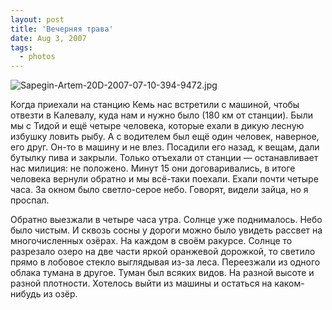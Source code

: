 ```yaml
---
layout: post
title: 'Вечерняя трава'
date: Aug 3, 2007
tags:
  - photos
---
```


![Sapegin-Artem-20D-2007-07-10-394-9472.jpg](photo://461)

Когда приехали на станцию Кемь нас встретили с машиной, чтобы отвезти в Калевалу, куда нам и нужно было (180 км от станции). Были мы с Тидой и ещё четыре человека, которые ехали в дикую лесную избушку ловить рыбу. А с водителем был ещё один человек, наверное, его друг. Он-то в машину и не влез. Посадили его назад, к вещам, дали бутылку пива и закрыли. Только отъехали от станции — останавливает нас милиция: не положено. Минут 15 они договаривались, в итоге человека вернули обратно и мы всё-таки поехали. Ехали почти четыре часа. За окном было светло-серое небо. Говорят, видели зайца, но я проспал.

Обратно выезжали в четыре часа утра. Солнце уже поднималось. Небо было чистым. И сквозь сосны у дороги можно было увидеть рассвет на многочисленных озёрах. На каждом в своём ракурсе. Солнце то разрезало озеро на две части яркой оранжевой дорожкой, то светило прямо в лобовое стекло выглядывая из-за леса. Переезжали из одного облака тумана в другое. Туман был всяких видов. На разной высоте и разной плотности. Хотелось выйти из машины и остаться на каком-нибудь из озёр.
